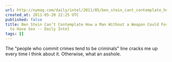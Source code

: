 ```yaml
---
url: http://nymag.com/daily/intel/2011/05/ben_stein_cant_contemplate_how.html
created_at: 2011-05-20 22:25 UTC
published: false
title: Ben Stein Can’t Contemplate How a Man Without a Weapon Could Force a Woman
  to Have Sex -- Daily Intel
tags: []
---
```


The "people who commit crimes tend to be criminals" line cracks me up every time I think about it. Otherwise, what an asshole.
